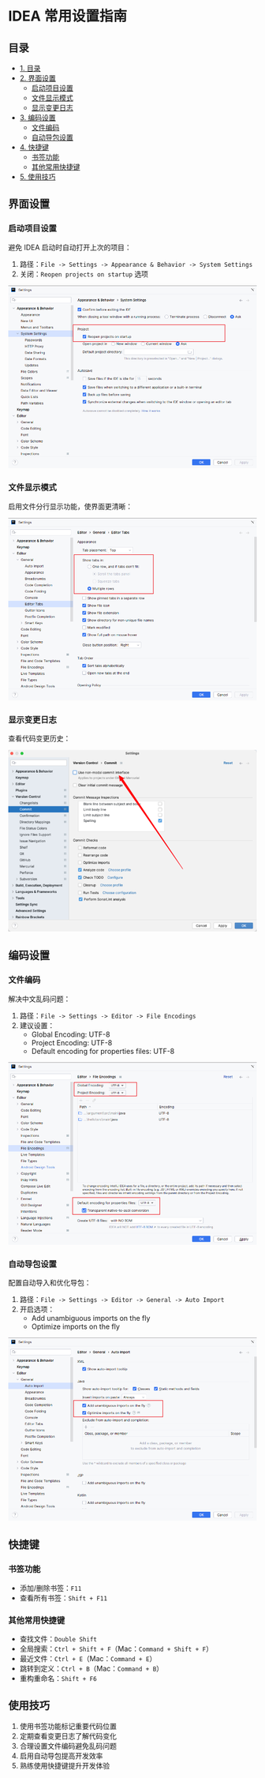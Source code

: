 # IDEA 常用设置指南

## 目录
- [1. 目录](#目录)
- [2. 界面设置](#界面设置)
    - [启动项目设置](#启动项目设置)
    - [文件显示模式](#文件显示模式)
    - [显示变更日志](#显示变更日志)
- [3. 编码设置](#编码设置)
    - [文件编码](#文件编码)
    - [自动导包设置](#自动导包设置)
- [4. 快捷键](#快捷键)
    - [书签功能](#书签功能)
    - [其他常用快捷键](#其他常用快捷键)
- [5. 使用技巧](#使用技巧)



## 界面设置

### 启动项目设置
避免 IDEA 启动时自动打开上次的项目：

1. 路径：`File -> Settings -> Appearance & Behavior -> System Settings`
2. 关闭：`Reopen projects on startup` 选项

![image.png](./imgs/1703210222451-d8c15f36-8cd5-4a41-90eb-ecc307f78f95.png)

### 文件显示模式

启用文件分行显示功能，使界面更清晰：

![image.png](./imgs/1703227344699-3e8f0bd1-2348-4528-8ee7-6b688f1d48cf.png)

### 显示变更日志
查看代码变更历史：

![image.png](./imgs/1704809981289-d116782f-ccd0-49cb-a99c-d5ae4fbaeae7.png)

## 编码设置

### 文件编码
解决中文乱码问题：

1. 路径：`File -> Settings -> Editor -> File Encodings`
2. 建议设置：
   - Global Encoding: UTF-8
   - Project Encoding: UTF-8
   - Default encoding for properties files: UTF-8

![image.png](./imgs/1703210778867-a6f9f883-9485-4053-8aea-71f42a0f072a.png)

### 自动导包设置
配置自动导入和优化导包：

1. 路径：`File -> Settings -> Editor -> General -> Auto Import`
2. 开启选项：
   - Add unambiguous imports on the fly
   - Optimize imports on the fly

![image.png](./imgs/1703210543512-105a81f4-e567-4455-83a9-0c093dccce73.png)

## 快捷键

### 书签功能
- 添加/删除书签：`F11`
- 查看所有书签：`Shift + F11`

### 其他常用快捷键
- 查找文件：`Double Shift`
- 全局搜索：`Ctrl + Shift + F`（Mac：`Command + Shift + F`）
- 最近文件：`Ctrl + E`（Mac：`Command + E`）
- 跳转到定义：`Ctrl + B`（Mac：`Command + B`）
- 重构重命名：`Shift + F6`

## 使用技巧

1. 使用书签功能标记重要代码位置
2. 定期查看变更日志了解代码变化
3. 合理设置文件编码避免乱码问题
4. 启用自动导包提高开发效率
5. 熟练使用快捷键提升开发体验
